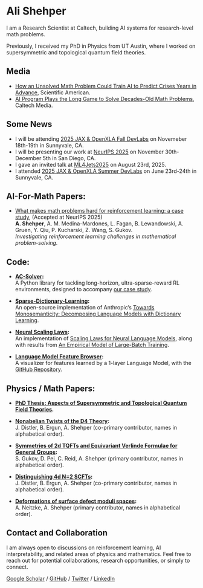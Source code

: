 # Ali Shehper

I am a Research Scientist at Caltech, building AI systems for research-level math problems.

Previously, I received my PhD in Physics from UT Austin, where I worked on supersymmetric and topological quantum field theories.

## Media

- [How an Unsolved Math Problem Could Train AI to Predict Crises Years in Advance](https://www.scientificamerican.com/article/how-this-ai-breakthrough-with-pure-mathematics-and-reinforcement-learning/), Scientific American.
- [AI Program Plays the Long Game to Solve Decades-Old Math Problems](https://www.caltech.edu/about/news/ai-program-plays-the-long-game-to-solve-decades-old-math-problems), Caltech Media.

## Some News

- I will be attending [2025 JAX & OpenXLA Fall DevLabs](https://openxla.org/events/fall_devlab_2025) on Novemeber 18th-19th in Sunnyvale, CA.
- I will be presenting our work at [NeurIPS 2025](https://neurips.cc/) on November 30th-December 5th in San Diego, CA.
- I gave an invited talk at [ML4Jets2025](https://indico.cern.ch/event/1526677/) on August 23rd, 2025.
- I attended [2025 JAX & OpenXLA Summer DevLabs](https://openxla.org/events/summer_devlab_2025) on June 23rd-24th in Sunnyvale, CA.

## AI-For-Math Papers:

- [What makes math problems hard for reinforcement learning: a case study](https://arxiv.org/abs/2408.15332), (Accepted at NeurIPS 2025)  
  **A. Shehper**, A. M. Medina-Mardones, L. Fagan, B. Lewandowski, A. Gruen, Y. Qiu, P. Kucharski, Z. Wang, S. Gukov.  
  *Investigating reinforcement learning challenges in mathematical problem-solving.*

## Code:

- **[AC-Solver](https://github.com/shehper/AC-Solver):**  
  A Python library for tackling long-horizon, ultra-sparse-reward RL environments, designed to accompany [our case study](https://arxiv.org/abs/2408.15332).
  
- **[Sparse-Dictionary-Learning](https://github.com/shehper/sparse-dictionary-learning):**  
  An open-source implementation of Anthropic’s [Towards Monosemanticity: Decomposing Language Models with Dictionary Learning](https://transformer-circuits.pub/2023/monosemantic-features/index.html).
  
- **[Neural Scaling Laws](https://github.com/shehper/scaling_laws):**  
  An implementation of [Scaling Laws for Neural Language Models](https://arxiv.org/abs/2001.08361), along with results from [An Empirical Model of Large-Batch Training](https://arxiv.org/abs/1812.06162).

- **[Language Model Feature Browser](https://shehper.github.io/feature-interface/):**  
  A visualizer for features learned by a 1-layer Language Model, with the [GitHub Repository](https://github.com/shehper/feature-interface).

## Physics / Math Papers:

- **[PhD Thesis: Aspects of Supersymmetric and Topological Quantum Field Theories](https://repositories.lib.utexas.edu/items/5c4fa949-3c47-450b-847f-6d155e2b57d8).**

- **[Nonabelian Twists of the D4 Theory](https://arxiv.org/abs/2112.10227):**  
  J. Distler, B. Ergun, A. Shehper (co-primary contributor, names in alphabetical order).

- **[Symmetries of 2d TQFTs and Equivariant Verlinde Formulae for General Groups](https://arxiv.org/abs/2111.08032):**  
  S. Gukov, D. Pei, C. Reid, A. Shehper (primary contributor, names in alphabetical order).

- **[Distinguishing 4d N=2 SCFTs](https://arxiv.org/abs/2012.15249):**  
  J. Distler, B. Ergun, A. Shehper (co-primary contributor, names in alphabetical order).

- **[Deformations of surface defect moduli spaces](https://arxiv.org/abs/2011.01970):**  
  A. Neitzke, A. Shehper (primary contributor, names in alphabetical order).

## Contact and Collaboration

I am always open to discussions on reinforcement learning, AI interpretability, and related areas of physics and mathematics. Feel free to reach out for potential collaborations, research opportunities, or simply to connect.

[Google Scholar](https://scholar.google.com/citations?user=FkUMJF4AAAAJ&hl=en&oi=ao) / [GitHub](https://github.com/shehper) / [Twitter](https://twitter.com/AShehper) / [LinkedIn](https://www.linkedin.com/in/ali-shehper/)
